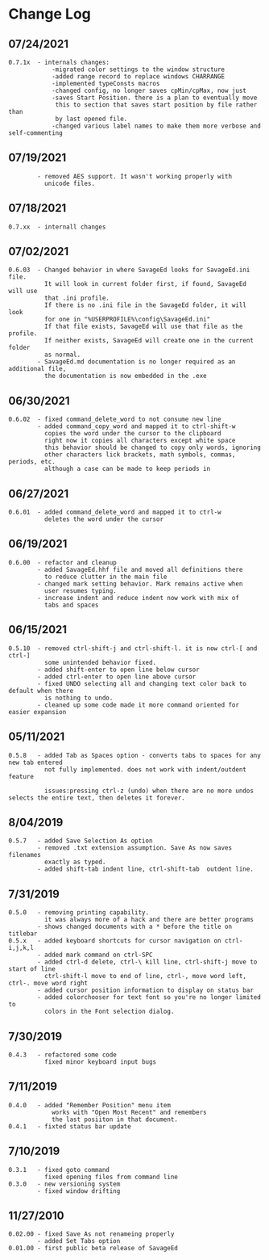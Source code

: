 # Change Log

## 07/24/2021
	0.7.1x	- internals changes:
				-migrated color settings to the window structure
			 	-added range record to replace windows CHARRANGE
				-implemented typeConsts macros
			 	-changed config, no longer saves cpMin/cpMax, now just
				-saves Start Position. there is a plan to eventually move
			 	 this to section that saves start position by file rather than
			 	 by last opened file.
			 	-changed various label names to make them more verbose and self-commenting

## 07/19/2021
			- removed AES support. It wasn't working properly with
			  unicode files.

## 07/18/2021
	0.7.xx	- internall changes

## 07/02/2021
	0.6.03	- Changed behavior in where SavageEd looks for SavageEd.ini file.
			  It will look in current folder first, if found, SavageEd will use
			  that .ini profile.
			  If there is no .ini file in the SavageEd folder, it will look
			  for one in "%USERPROFILE%\config\SavageEd.ini"
			  If that file exists, SavageEd will use that file as the profile.
			  If neither exists, SavageEd will create one in the current folder
			  as normal.
			- SavageEd.md documentation is no longer required as an additional file,
			  the documentation is now embedded in the .exe
  

## 06/30/2021
	0.6.02	- fixed command_delete_word to not consume new line
			- added command_copy_word and mapped it to ctrl-shift-w
			  copies the word under the cursor to the clipboard
			  right now it copies all characters except white space
			  this behavior should be changed to copy only words, ignoring
			  other characters lick brackets, math symbols, commas, periods, etc.
			  although a case can be made to keep periods in

## 06/27/2021
	0.6.01	- added command_delete_word and mapped it to ctrl-w
			  deletes the word under the cursor

## 06/19/2021
	0.6.00	- refactor and cleanup
			- added SavageEd.hhf file and moved all definitions there
			  to reduce clutter in the main file
			- changed mark setting behavior. Mark remains active when
			  user resumes typing.
			- increase indent and reduce indent now work with mix of
			  tabs and spaces

## 06/15/2021
	0.5.10	- removed ctrl-shift-j and ctrl-shift-l. it is now ctrl-[ and ctrl-]
			  some unintended behavior fixed.
			- added shift-enter to open line below cursor
			- added ctrl-enter to open line above cursor
			- fixed UNDO selecting all and changing text color back to default when there
			  is nothing to undo.
			- cleaned up some code made it more command oriented for easier expansion

## 05/11/2021
	0.5.8	- added Tab as Spaces option - converts tabs to spaces for any new tab entered
			  not fully implemented. does not work with indent/outdent feature
			  
			  issues:pressing ctrl-z (undo) when there are no more undos selects the entire text, then deletes it forever.

## 8/04/2019
	0.5.7	- added Save Selection As option
			- removed .txt extension assumption. Save As now saves filenames
			  exactly as typed.
			- added shift-tab indent line, ctrl-shift-tab  outdent line.

## 7/31/2019
	0.5.0	- removing printing capability.
			  it was always more of a hack and there are better programs
			- shows changed documents with a * before the title on titlebar
	0.5.x   - added keyboard shortcuts for cursor navigation on ctrl-i,j,k,l
			- added mark command on ctrl-SPC
			- added ctrl-d delete, ctrl-\ kill line, ctrl-shift-j move to start of line
			  ctrl-shift-l move to end of line, ctrl-, move word left, ctrl-. move word right
			- added cursor position information to display on status bar
			- added colorchooser for text font so you're no longer limited to
			  colors in the Font selection dialog.
	
## 7/30/2019
	0.4.3	- refactored some code
			  fixed minor keyboard input bugs

## 7/11/2019
	0.4.0	- added "Remember Position" menu item
				works with "Open Most Recent" and remembers
				the last posiiton in that document.
	0.4.1	- fixted status bar update

## 7/10/2019
	0.3.1	- fixed goto command
			  fixed opening files from command line
	0.3.0	- new versioning system
			- fixed window drifting
## 11/27/2010
	0.02.00 - fixed Save As not renameing properly
	        - added Set Tabs option
	0.01.00 - first public beta release of SavageEd

